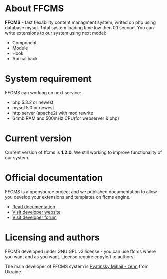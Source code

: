 # About FFCMS
**FFCMS** - fast flexability content managment system, writed on php using database mysql. Total system loading time 
low then 0,1 second. You can write extensions to our system using next model:
* Component
* Module
* Hook
* Api callback

# System requirement
FFCMS can working on next service:
* php 5.3.2 or newest
* mysql 5.0 or newest
* http server (apache2) with mod rewrite
* 64mb RAM and 500mHz CPU(for webserver & php)

# Current version
Current version of ffcms is **1.2.0**. We still working to improve functionality of our system.

# Official documentation
FFCMS is a opensource project and we published documentation to allow you develop your extensions and templates on ffcms 
engine. 
* [Read documentation](http://ffcms.ru/static/doc.html)
* [Visit developer website](http://ffcms.ru)
* [Visit developer forum](http://ffcms.ru/forum/)

# Licensing and authors
FFCMS developed under GNU GPL v3 license - you can use ffcms where you want and as you want. License require copyleft to authors.

The main developer of FFCMS system is [Pyatinsky Mihail - zenn](http://vk.com/followzenn) from Ukraine.

